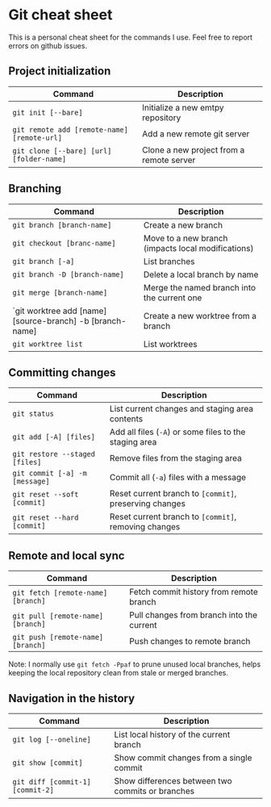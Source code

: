 # Git cheat sheet

This is a personal cheat sheet for the commands I use. Feel free to report errors on github issues.

## Project initialization

| Command                                     | Description                              |
| ------------------------------------------- | ---------------------------------------- |
| `git init [--bare]`                         | Initialize a new emtpy repository        |
| `git remote add [remote-name] [remote-url]` | Add a new remote git server              |
| `git clone [--bare] [url] [folder-name]`    | Clone a new project from a remote server |

## Branching

| Command                                                   | Description                                        |
| --------------------------------------------------------- | -------------------------------------------------- |
| `git branch [branch-name]`                                | Create a new branch                                |
| `git checkout [branc-name]`                               | Move to a new branch (impacts local modifications) |
| `git branch [-a]`                                         | List branches                                      |
| `git branch -D [branch-name]`                             | Delete a local branch by name                      |
| `git merge [branch-name]`                                 | Merge the named branch into the current one        |
| `git worktree add [name] [source-branch] -b [branch-name] | Create a new worktree from a branch                |
| `git worktree list`                                       | List worktrees                                     |

## Committing changes

| Command                        | Description                                            |
| ------------------------------ | ------------------------------------------------------ |
| `git status`                   | List current changes and staging area contents         |
| `git add [-A] [files]`         | Add all files (`-A`) or some files to the staging area |
| `git restore --staged [files]` | Remove files from the staging area                     |
| `git commit [-a] -m [message]` | Commit all (`-a`) files with a message                 |
| `git reset --soft [commit]`    | Reset current branch to `[commit]`, preserving changes |
| `git reset --hard [commit]`    | Reset current branch to `[commit]`, removing changes   |

## Remote and local sync

| Command                            | Description                               |
| ---------------------------------- | ----------------------------------------- |
| `git fetch [remote-name] [branch]` | Fetch commit history from remote branch   |
| `git pull [remote-name] [branch]`  | Pull changes from branch into the current |
| `git push [remote-name] [branch]`  | Push changes to remote branch             |

Note: I normally use `git fetch -Ppaf` to prune unused local branches, helps keeping the local repository clean from stale or merged branches.

## Navigation in the history

| Command                          | Description                                      |
| -------------------------------- | ------------------------------------------------ |
| `git log [--oneline]`            | List local history of the current branch         |
| `git show [commit]`              | Show commit changes from a single commit         |
| `git diff [commit-1] [commit-2]` | Show differences between two commits or branches |
